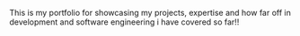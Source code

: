 This is my portfolio for showcasing my projects, expertise and how far off in development and software engineering i have covered so far!!